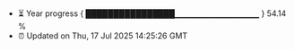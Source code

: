 - ⏳ Year progress { ████████████████▁▁▁▁▁▁▁▁▁▁▁▁▁▁ } 54.14 %
- ⏰ Updated on Thu, 17 Jul 2025 14:25:26 GMT

